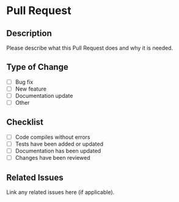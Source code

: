 # Pull Request

## Description
Please describe what this Pull Request does and why it is needed.

## Type of Change
- [ ] Bug fix
- [ ] New feature
- [ ] Documentation update
- [ ] Other

## Checklist
- [ ] Code compiles without errors
- [ ] Tests have been added or updated
- [ ] Documentation has been updated
- [ ] Changes have been reviewed

## Related Issues
Link any related issues here (if applicable).